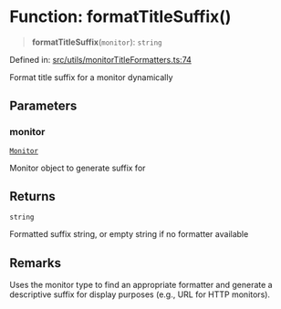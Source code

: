# Function: formatTitleSuffix()

> **formatTitleSuffix**(`monitor`): `string`

Defined in: [src/utils/monitorTitleFormatters.ts:74](https://github.com/Nick2bad4u/Uptime-Watcher/blob/main/src/utils/monitorTitleFormatters.ts#L74)

Format title suffix for a monitor dynamically

## Parameters

### monitor

[`Monitor`](../../../../shared/types/interfaces/Monitor.md)

Monitor object to generate suffix for

## Returns

`string`

Formatted suffix string, or empty string if no formatter available

## Remarks

Uses the monitor type to find an appropriate formatter and generate a
descriptive suffix for display purposes (e.g., URL for HTTP monitors).
